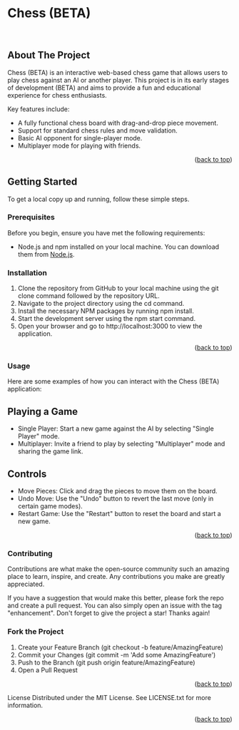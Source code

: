 <a name="readme-top"></a>

<div align="center">
  <h1 align="left">Chess (BETA)</h1>
</div>

<br>

<!-- ABOUT THE PROJECT -->
## About The Project

Chess (BETA) is an interactive web-based chess game that allows users to play chess against an AI or another player. This project is in its early stages of development (BETA) and aims to provide a fun and educational experience for chess enthusiasts. 

Key features include:
- A fully functional chess board with drag-and-drop piece movement.
- Support for standard chess rules and move validation.
- Basic AI opponent for single-player mode.
- Multiplayer mode for playing with friends.

<p align="right">(<a href="#readme-top">back to top</a>)</p>

<!-- GETTING STARTED -->
## Getting Started

To get a local copy up and running, follow these simple steps.

### Prerequisites

Before you begin, ensure you have met the following requirements:
- Node.js and npm installed on your local machine. You can download them from [Node.js](https://nodejs.org/).

### Installation
1. Clone the repository from GitHub to your local machine using the git clone command followed by the repository URL.
2. Navigate to the project directory using the cd command.
3. Install the necessary NPM packages by running npm install.
4. Start the development server using the npm start command.
5. Open your browser and go to http://localhost:3000 to view the application.
<p align="right">(<a href="#readme-top">back to top</a>)</p>

<!-- USAGE EXAMPLES -->
### Usage

Here are some examples of how you can interact with the Chess (BETA) application:

## Playing a Game
- Single Player: Start a new game against the AI by selecting "Single Player" mode.
- Multiplayer: Invite a friend to play by selecting "Multiplayer" mode and sharing the game link.
## Controls
- Move Pieces: Click and drag the pieces to move them on the board.
- Undo Move: Use the "Undo" button to revert the last move (only in certain game modes).
- Restart Game: Use the "Restart" button to reset the board and start a new game.

<p align="right">(<a href="#readme-top">back to top</a>)</p>

<!-- CONTRIBUTING -->

### Contributing
Contributions are what make the open-source community such an amazing place to learn, inspire, and create. Any contributions you make are greatly appreciated.

If you have a suggestion that would make this better, please fork the repo and create a pull request. You can also simply open an issue with the tag "enhancement".
Don't forget to give the project a star! Thanks again!

### Fork the Project
1. Create your Feature Branch (git checkout -b feature/AmazingFeature)
2. Commit your Changes (git commit -m 'Add some AmazingFeature')
3. Push to the Branch (git push origin feature/AmazingFeature)
4. Open a Pull Request
<p align="right">(<a href="#readme-top">back to top</a>)</p>

<!-- LICENSE -->
License
Distributed under the MIT License. See LICENSE.txt for more information.

<p align="right">(<a href="#readme-top">back to top</a>)</p>